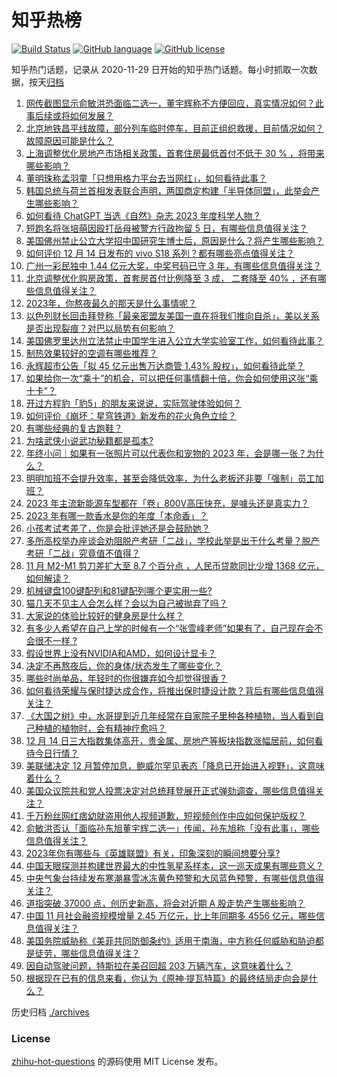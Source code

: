 # 知乎热榜
[![Build Status](https://github.com/ToWeLong/zhihu-hot-questions/workflows/CI/badge.svg)](https://github.com/ToWeLong/zhihu-hot-questions/actions)
[![GitHub language](https://img.shields.io/badge/language-golang-orange.svg)](https://golang.org/)
[![GitHub license](https://img.shields.io/github/license/ToWeLong/zhihu-hot-questions)](https://github.com/ToWeLong/zhihu-hot-questions/blob/main/LICENSE)

知乎热门话题，记录从 2020-11-29 日开始的知乎热门话题。每小时抓取一次数据，按天[归档](./archives)

<!-- BEGIN -->

1. [网传截图显示俞敏洪恐面临二选一，董宇辉称不方便回应，真实情况如何？此事后续或将如何发展？](https://www.zhihu.com/question/634818050)
1. [北京地铁昌平线故障，部分列车临时停车，目前正组织救援，目前情况如何？故障原因可能是什么？](https://www.zhihu.com/question/634873095)
1. [上海调整优化房地产市场相关政策，首套住房最低首付不低于 30 % ，将带来哪些影响？](https://www.zhihu.com/question/634852751)
1. [董明珠称孟羽童「只想用格力平台去当网红」，如何看待此事？](https://www.zhihu.com/question/634819964)
1. [韩国总统与荷兰首相发表联合声明，两国商定构建「半导体同盟」，此举会产生哪些影响？](https://www.zhihu.com/question/634742401)
1. [如何看待 ChatGPT 当选《自然》杂志 2023 年度科学人物？](https://www.zhihu.com/question/634821343)
1. [短跑名将张培萌因殴打岳母被警方行政拘留 5 日，有哪些信息值得关注？](https://www.zhihu.com/question/634836343)
1. [美国佛州禁止公立大学招中国研究生博士后，原因是什么？将产生哪些影响？](https://www.zhihu.com/question/634690964)
1. [如何评价 12 月 14 日发布的 vivo S18 系列？都有哪些亮点值得关注？](https://www.zhihu.com/question/633911839)
1. [广州一彩民独中 1.44 亿元大奖，中奖号码已守 3 年，有哪些信息值得关注？](https://www.zhihu.com/question/634744234)
1. [北京调整优化购房政策，首套房首付比例降至 3 成， 二套降至 40% ，还有哪些信息值得关注？](https://www.zhihu.com/question/634836447)
1. [2023年，你熬夜最久的那天是什么事情呢？](https://www.zhihu.com/question/634816259)
1. [以色列财长回击拜登称「最亲密盟友美国一直在将我们推向自杀」，美以关系是否出现裂痕？对巴以局势有何影响？](https://www.zhihu.com/question/634794169)
1. [美国佛罗里达州立法禁止中国学生进入公立大学实验室工作，如何看待此事？](https://www.zhihu.com/question/634731438)
1. [制热效果较好的空调有哪些推荐？](https://www.zhihu.com/question/626646723)
1. [永辉超市公告「拟 45 亿元出售万达商管 1.43% 股权」，如何看待此举？](https://www.zhihu.com/question/634779034)
1. [如果给你一次“乘十”的机会，可以把任何事情翻十倍，你会如何使用这张“乘十卡”？](https://www.zhihu.com/question/634584786)
1. [开过方程豹「豹5」的朋友来说说，实际驾驶体验如何？](https://www.zhihu.com/question/624439173)
1. [如何评价《崩坏：星穹铁道》新发布的花火角色立绘？](https://www.zhihu.com/question/634818306)
1. [有哪些经典的复古跑鞋？](https://www.zhihu.com/question/30539669)
1. [为啥武侠小说武功秘籍都是孤本?](https://www.zhihu.com/question/632787237)
1. [年终小问｜如果有一张照片可以代表你和宠物的 2023 年，会是哪一张？为什么？](https://www.zhihu.com/question/632807272)
1. [明明加班不会提升效率，甚至会降低效率，为什么老板还非要「强制」员工加班？](https://www.zhihu.com/question/634502675)
1. [2023 年主流新能源车型都在「卷」800V高压快充，是噱头还是真实力？](https://www.zhihu.com/question/634630267)
1. [2023 年有哪一款香水是你的年度「本命香」？](https://www.zhihu.com/question/630322766)
1. [小孩考试考差了，你是会批评她还是会鼓励她？](https://www.zhihu.com/question/630655690)
1. [多所高校举办座谈会劝阻脱产考研「二战」，学校此举是出于什么考量？脱产考研「二战」究竟值不值得？](https://www.zhihu.com/question/613090935)
1. [11 月 M2-M1 剪刀差扩大至 8.7 个百分点 ，人民币贷款同比少增 1368 亿元，如何解读？](https://www.zhihu.com/question/634778425)
1. [机械键盘100键配列和81键配列哪个更实用一些?](https://www.zhihu.com/question/633387289)
1. [猫几天不见主人会怎么样？会以为自己被抛弃了吗？](https://www.zhihu.com/question/624586504)
1. [大家说的体验比较好的健身房是什么样？](https://www.zhihu.com/question/632442838)
1. [有多少人希望在自己上学的时候有一个“张雪峰老师”如果有了，自己现在会不会很不一样 ?](https://www.zhihu.com/question/633511495)
1. [假设世界上没有NVIDIA和AMD，如何设计显卡？](https://www.zhihu.com/question/629067768)
1. [决定不再熬夜后，你的身体/状态发生了哪些变化？](https://www.zhihu.com/question/632642037)
1. [哪些时尚单品，年轻时的你很嫌弃如今却觉得很香？](https://www.zhihu.com/question/634455815)
1. [如何看待荣耀与保时捷达成合作，将推出保时捷设计款？背后有哪些信息值得关注？](https://www.zhihu.com/question/634787185)
1. [《大国之树》中，水哥提到近几年经常在自家院子里种各种植物，当人看到自己种植的植物时，会有精神疗愈吗？](https://www.zhihu.com/question/634197229)
1. [12 月 14 日三大指数集体高开，贵金属、房地产等板块指数涨幅居前，如何看待今日行情？](https://www.zhihu.com/question/634785612)
1. [美联储决定 12 月暂停加息，鲍威尔罕见表态「降息已开始进入视野」，这意味着什么？](https://www.zhihu.com/question/634778414)
1. [美国众议院共和党人投票决定对总统拜登展开正式弹劾调查，哪些信息值得关注？](https://www.zhihu.com/question/634779025)
1. [千万粉丝网红痞幼就盗用他人视频道歉，短视频创作中应如何保护版权？](https://www.zhihu.com/question/634777153)
1. [俞敏洪否认「面临孙东旭董宇辉二选一」传闻，孙东旭称「没有此事」，哪些信息值得关注？](https://www.zhihu.com/question/634849101)
1. [2023年你有哪些与《英雄联盟》有关，印象深刻的瞬间想要分享?](https://www.zhihu.com/question/633418367)
1. [中国天眼探测并构建世界最大的中性氢星系样本，这一巡天成果有哪些意义？](https://www.zhihu.com/question/634798604)
1. [中央气象台持续发布寒潮暴雪冰冻黄色预警和大风蓝色预警，有哪些信息值得关注？](https://www.zhihu.com/question/634793404)
1. [道指突破 37000 点，创历史新高，将会对近期 A 股走势产生哪些影响？](https://www.zhihu.com/question/634777506)
1. [中国 11 月社会融资规模增量 2.45 万亿元，比上年同期多 4556 亿元，哪些信息值得关注？](https://www.zhihu.com/question/634668669)
1. [美国务院威胁称《美菲共同防御条约》适用于南海，中方称任何威胁和胁迫都是徒劳，哪些信息值得关注？](https://www.zhihu.com/question/634664659)
1. [因自动驾驶问题，特斯拉在美召回超 203 万辆汽车，这意味着什么？](https://www.zhihu.com/question/634747580)
1. [根据现在已有的信息来看，你认为《原神·提瓦特篇》的最终结局走向会是什么？](https://www.zhihu.com/question/632738982)

<!-- END -->

历史归档 [./archives](./archives)


### License
[zhihu-hot-questions](https://github.com/towelong/zhihu-hot-questions) 的源码使用 MIT License 发布。